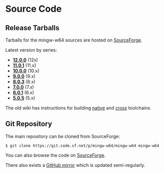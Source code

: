 # Source Code

## Release Tarballs

Tarballs for the mingw-w64 sources are hosted on
[SourceForge](https://sourceforge.net/projects/mingw-w64/files/mingw-w64/mingw-w64-release/).

Latest version by series:

* **[12.0.0](https://sourceforge.net/projects/mingw-w64/files/mingw-w64/mingw-w64-release/mingw-w64-v12.0.0.tar.bz2/download)** (12x)
* **[11.0.1](https://sourceforge.net/projects/mingw-w64/files/mingw-w64/mingw-w64-release/mingw-w64-v11.0.1.tar.bz2/download)** (11.x)
* **[10.0.0](https://sourceforge.net/projects/mingw-w64/files/mingw-w64/mingw-w64-release/mingw-w64-v10.0.0.tar.bz2/download)** (10.x)
* **[9.0.0](https://sourceforge.net/projects/mingw-w64/files/mingw-w64/mingw-w64-release/mingw-w64-v9.0.0.tar.bz2/download)** (9.x)
* **[8.0.3](https://sourceforge.net/projects/mingw-w64/files/mingw-w64/mingw-w64-release/mingw-w64-v8.0.3.tar.bz2/download)** (8.x)
* **[7.0.0](https://sourceforge.net/projects/mingw-w64/files/mingw-w64/mingw-w64-release/mingw-w64-v7.0.0.tar.bz2/download)** (7.x)
* **[6.0.1](https://sourceforge.net/projects/mingw-w64/files/mingw-w64/mingw-w64-release/mingw-w64-v6.0.1.tar.bz2/download)** (6.x)
* **[5.0.5](https://sourceforge.net/projects/mingw-w64/files/mingw-w64/mingw-w64-release/mingw-w64-v5.0.5.tar.bz2/download)** (5.x)

The old wiki has instructions for building
[native](https://sourceforge.net/p/mingw-w64/wiki2/Native%20Win64%20compiler/)
and
[cross](https://sourceforge.net/p/mingw-w64/wiki2/Cross%20Win32%20and%20Win64%20compiler/)
toolchains.

## Git Repository

The main repository can be cloned from SourceForge:

```console
$ git clone https://git.code.sf.net/p/mingw-w64/mingw-w64 mingw-w64
```

You can also browse the code on [SourceForge](https://sourceforge.net/p/mingw-w64/mingw-w64/ci/master/tree/).

There also exists a [GitHub mirror](https://github.com/mingw-w64/mingw-w64)
which is updated semi-regularly.